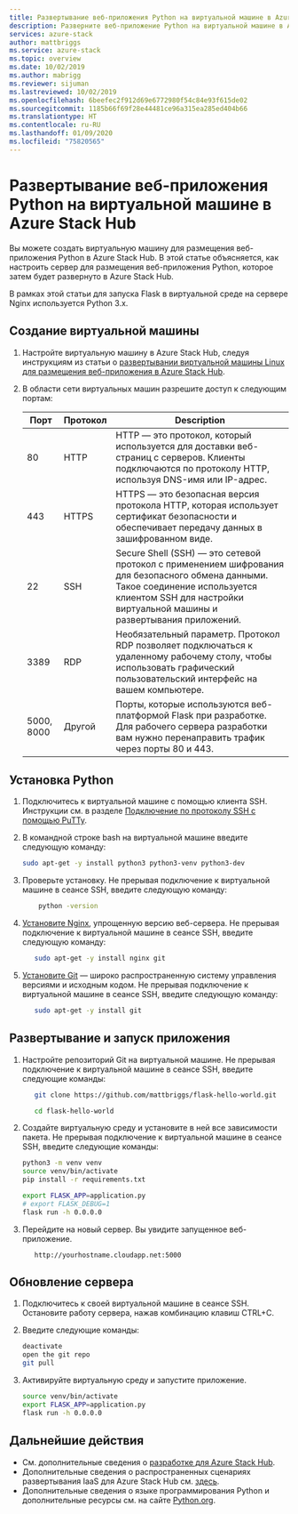 ```yaml
---
title: Развертывание веб-приложения Python на виртуальной машине в Azure Stack Hub | Документация Майкрософт
description: Разверните веб-приложение Python на виртуальной машине в Azure Stack Hub.
services: azure-stack
author: mattbriggs
ms.service: azure-stack
ms.topic: overview
ms.date: 10/02/2019
ms.author: mabrigg
ms.reviewer: sijuman
ms.lastreviewed: 10/02/2019
ms.openlocfilehash: 6beefec2f912d69e6772980f54c84e93f615de02
ms.sourcegitcommit: 1185b66f69f28e44481ce96a315ea285ed404b66
ms.translationtype: HT
ms.contentlocale: ru-RU
ms.lasthandoff: 01/09/2020
ms.locfileid: "75820565"
---
```

# <a name="deploy-a-python-web-app-to-a-vm-in-azure-stack-hub"></a>Развертывание веб-приложения Python на виртуальной машине в Azure Stack Hub

Вы можете создать виртуальную машину для размещения веб-приложения Python в Azure Stack Hub. В этой статье объясняется, как настроить сервер для размещения веб-приложения Python, которое затем будет развернуто в Azure Stack Hub.

В рамках этой статьи для запуска Flask в виртуальной среде на сервере Nginx используется Python 3.x.

## <a name="create-a-vm"></a>Создание виртуальной машины

1. Настройте виртуальную машину в Azure Stack Hub, следуя инструкциям из статьи о [развертывании виртуальной машины Linux для размещения веб-приложения в Azure Stack Hub](azure-stack-dev-start-howto-deploy-linux.md).

2. В области сети виртуальных машин разрешите доступ к следующим портам:

    | Порт | Протокол | Description |
    | --- | --- | --- |
    | 80 | HTTP | HTTP — это протокол, который используется для доставки веб-страниц с серверов. Клиенты подключаются по протоколу HTTP, используя DNS-имя или IP-адрес. |
    | 443 | HTTPS | HTTPS — это безопасная версия протокола HTTP, которая использует сертификат безопасности и обеспечивает передачу данных в зашифрованном виде. |
    | 22 | SSH | Secure Shell (SSH) — это сетевой протокол с применением шифрования для безопасного обмена данными. Такое соединение используется клиентом SSH для настройки виртуальной машины и развертывания приложений. |
    | 3389 | RDP | Необязательный параметр. Протокол RDP позволяет подключаться к удаленному рабочему столу, чтобы использовать графический пользовательский интерфейс на вашем компьютере.   |
    | 5000, 8000 | Другой | Порты, которые используются веб-платформой Flask при разработке. Для рабочего сервера разработки вам нужно перенаправить трафик через порты 80 и 443. |

## <a name="install-python"></a>Установка Python

1. Подключитесь к виртуальной машине c помощью клиента SSH. Инструкции см. в разделе [Подключение по протоколу SSH с помощью PuTTy](azure-stack-dev-start-howto-ssh-public-key.md#connect-with-ssh-by-using-putty).
2. В командной строке bash на виртуальной машине введите следующую команду:

    ```bash  
    sudo apt-get -y install python3 python3-venv python3-dev
    ```

3. Проверьте установку. Не прерывая подключение к виртуальной машине в сеансе SSH, введите следующую команду:

    ```bash  
        python -version
    ```

3. [Установите Nginx](https://www.nginx.com/resources/wiki/), упрощенную версию веб-сервера. Не прерывая подключение к виртуальной машине в сеансе SSH, введите следующую команду:

    ```bash  
       sudo apt-get -y install nginx git
    ```

4. [Установите Git](https://git-scm.com) — широко распространенную систему управления версиями и исходным кодом. Не прерывая подключение к виртуальной машине в сеансе SSH, введите следующую команду:

    ```bash  
       sudo apt-get -y install git
    ```

## <a name="deploy-and-run-the-app"></a>Развертывание и запуск приложения

1. Настройте репозиторий Git на виртуальной машине. Не прерывая подключение к виртуальной машине в сеансе SSH, введите следующие команды:

    ```bash  
       git clone https://github.com/mattbriggs/flask-hello-world.git
    
       cd flask-hello-world
    ```

2. Создайте виртуальную среду и установите в ней все зависимости пакета. Не прерывая подключение к виртуальной машине в сеансе SSH, введите следующие команды:

    ```bash  
    python3 -m venv venv
    source venv/bin/activate
    pip install -r requirements.txt
    
    export FLASK_APP=application.py
    # export FLASK_DEBUG=1 
    flask run -h 0.0.0.0
    ```

3. Перейдите на новый сервер. Вы увидите запущенное веб-приложение.

    ```HTTP  
       http://yourhostname.cloudapp.net:5000
    ```

## <a name="update-your-server"></a>Обновление сервера

1. Подключитесь к своей виртуальной машине в сеансе SSH. Остановите работу сервера, нажав комбинацию клавиш CTRL+C.

2. Введите следующие команды:

    ```bash  
    deactivate
    open the git repo
    git pull
    ```

3. Активируйте виртуальную среду и запустите приложение.

    ```bash  
    source venv/bin/activate
    export FLASK_APP=application.py
    flask run -h 0.0.0.0
    ```

## <a name="next-steps"></a>Дальнейшие действия

- См. дополнительные сведения о [разработке для Azure Stack Hub](azure-stack-dev-start.md).
- Дополнительные сведения о распространенных сценариях развертывания IaaS для Azure Stack Hub см. [здесь](azure-stack-dev-start-deploy-app.md).
- Дополнительные сведения о языке программирования Python и дополнительные ресурсы см. на сайте [Python.org](https://www.python.org).
